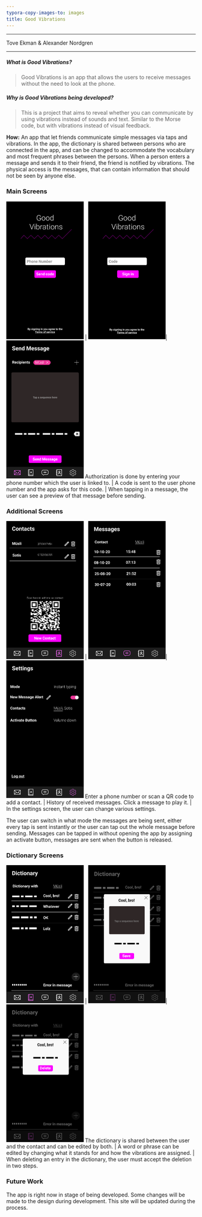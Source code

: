 ```yaml
---
typora-copy-images-to: images
title: Good Vibrations
---
```

___

Tove Ekman & Alexander Nordgren

___



#####  What is Good Vibrations?

>  Good Vibrations is an app that allows the users to receive messages without the need to look at the phone.

##### Why is Good Vibrations being developed?

> This is a project that aims to reveal whether you can communicate by using vibrations instead of sounds and text. Similar to the Morse code, but with vibrations instead of visual feedback.

**How:** An app that let friends communicate simple messages via taps and vibrations. In the app, the dictionary is shared between persons who are connected in the app, and can be changed to accommodate the vocabulary and most frequent phrases between the persons. When a person enters a message and sends it to their friend, the friend is notified by vibrations. The physical access is the messages, that can contain information that should not be seen by anyone else. 

### Main Screens

<img src="images\Log in Screen.png" alt="Log in Screen" style="zoom:50%;" /> | <img src="images\Log in Screen-1.png" alt="Log in Screen-1" style="zoom:50%;" />|<img src="images\Send Message Screen (1)-1602833993789.png" alt="Log in Screen-1" style="zoom:50%;" />
Authorization is done by entering your phone number which the user is linked to. | A code is sent to the user phone number and the app asks for this code. | When tapping in a message, the user can see a preview of that message before sending.

### Additional Screens

<img src="images\Contacts Screen.png" alt="Log in Screen" style="zoom:50%;" /> | <img src="images\Messages Screen.png" alt="Log in Screen-1" style="zoom:50%;" />|<img src="images\Settings Screen.png" alt="Log in Screen-1" style="zoom:50%;" />
Enter a phone number or scan a QR code to add a contact. | History of received messages. Click a message to play it. | In the settings screen, the user can change various settings.


The user can switch in what mode the messages are being sent, either every tap is sent instantly or the user can tap out the whole message before sending. Messages can be tapped in without opening the app by assigning an activate button, messages are sent when the button is released.

### Dictionary Screens

<img src="images\Dictionary Screen.png" alt="Dictionary Screen" style="zoom:50%;" /> | <img src="images\Dictionary Screen Edit.png" alt="Dictionary Screen Edit" style="zoom:50%;" />|<img src="images\Dictionary Screen 1.png" alt="Dictionary Screen Remove" style="zoom:50%;" />
The dictionary is shared between the user and the contact and can be edited by both. | A word or phrase can be edited by changing what it stands for and how the vibrations are assigned. | When deleting an entry in the dictionary, the user must accept the deletion in two steps.

### Future Work

The app is right now in stage of being developed. Some changes will be made to the design during development. This site will be updated during the process.
